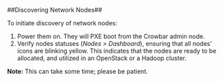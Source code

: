 ##Discovering Network Nodes##

To initiate discovery of network nodes:

1. Power them on. They will PXE boot from the Crowbar admin node.
2. Verify nodes statuses (*Nodes > Dashboard*), ensuring that all nodes' icons are blinking yellow. This indicates that the nodes are ready to be allocated, and utilized in an OpenStack or a Hadoop cluster.

**Note:** This can take some time; please be patient.